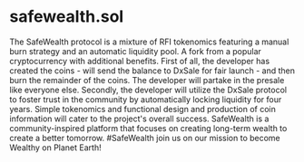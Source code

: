 # safewealth.sol
The SafeWealth protocol is a mixture of RFI tokenomics featuring a manual burn strategy and an automatic liquidity pool. A fork from a popular cryptocurrency with additional benefits. First of all, the developer has created the coins - will send the balance to DxSale for fair launch - and then burn the remainder of the coins. The developer will partake in the presale like everyone else. Secondly, the developer will utilize the DxSale protocol to foster trust in the community by automatically locking liquidity for four years. Simple tokenomics and functional design and production of coin information will cater to the project's overall success. SafeWealth is a community-inspired platform that focuses on creating long-term wealth to create a better tomorrow. #SafeWealth join us on our mission to become Wealthy on Planet Earth!

